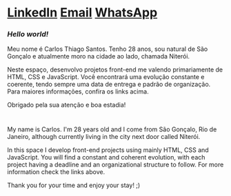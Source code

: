 # [LinkedIn](https://www.linkedin.com/in/cthiagos/) [Email](mailto:ctss.santos@gmail.com) [WhatsApp](https://wa.me/5521991331706)

### *Hello world!*

Meu nome é Carlos Thiago Santos. Tenho 28 anos, sou natural de São Gonçalo e atualmente moro na cidade ao lado, chamada Niterói.

Neste espaço, desenvolvo projetos front-end me valendo primariamente de HTML, CSS e JavaScript. Você encontrará uma evolução constante e coerente, tendo sempre uma data de entrega e padrão de organização. Para maiores informações, confira os links acima.

Obrigado pela sua atenção e boa estadia!

#

My name is Carlos. I'm 28 years old and I come from São Gonçalo, Rio de Janeiro, although currently living in the city next door called Niterói.

In this space I develop front-end projects using mainly HTML, CSS and JavaScript. You will find a constant and coherent evolution, with each project having a deadline and an organizational structure to follow. For more information check the links above.

Thank you for your time and enjoy your stay! ;)

<!---
cts93/cts93 is a ✨ special ✨ repository because its `README.md` (this file) appears on your GitHub profile.
You can click the Preview link to take a look at your changes.
--->
